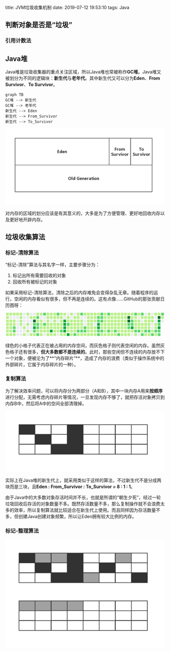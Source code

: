 title: JVM垃圾收集机制
date: 2019-07-12 19:53:10
tags: Java

## 判断对象是否是“垃圾”

### 引用计数法





## Java堆

Java堆是垃圾收集器的重点关注区域，所以Java堆也常被称作**GC堆**。Java堆又被划分为不同的逻辑块：**新生代**与**老年代**。其中新生代又可以分为**Eden**、**From Survivor**、**To Survivor**。

```mermaid
graph TB
GC堆 --> 新生代
GC堆 --> 老年代
新生代 --> Eden
新生代 --> From_Survivor
新生代 --> To_Survivor
```

![](./JVM垃圾收集机制/heap.png)

对内存的区域的划分应该是有其意义的，大多是为了方便管理、更好地回收内存以及更好地开辟内存。



## 垃圾收集算法

### 标记-清除算法

“标记-清除”算法与其名字一样，主要步骤分为：

1. 标记出所有需要回收的对象
2. 回收所有被标记的对象

如果采用标记-清除算法，清除之后的内存难免会变得杂乱无章。随着程序的运行，空闲的内存看似有很多，但不再是连续的。这有点像......GitHub的那张贡献日历图呀：

![](./JVM垃圾收集机制/gc1.png)



绿色的小格子代表正在被占用的内存空间，而灰色格子则代表空闲的内存。虽然灰色格子还有很多，**但大多数都不是连续的**。此时，那些空闲但不连续的内存放不下一个对象，便被沦为了**“内存碎片”**，造成了内存的浪费（类似于操作系统中的外部碎片，它属于内存碎片的一种）。



### 复制算法

为了解决效率问题，可以将内存分为两部分（A和B），其中一块内存A用来**按顺序**进行分配，无需考虑内存碎片等情况，一旦发现内存不够了，就把存活对象拷贝到内存B中，然后将A中的空间全部清理掉。

![](./JVM垃圾收集机制/gc2.png)

实际上在Java堆的新生代上，就采用类似于这样的算法，不过新生代不是分成两块而是三块，且**Eden : From_Survivor : To_Survivor = 8 : 1 : 1**。

由于Java中的大多数对象存活时间并不长，也就是所谓的“朝生夕死”，经过一轮垃圾回收后存活的对象数量不多。既然存活数量不多，那么复制操作就不会浪费太多的效率，所以复制算法就比较适合在新生代上使用。而且同样因为存活数量不多，但创建Java创建对象频繁，所以让Eden拥有较大比例的内存。



### 标记-整理算法

![](./JVM垃圾收集机制/gc3.png)

